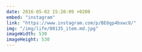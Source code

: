 ```yaml
---
date: 2016-05-02 15:20:09 +0200
embed: "instagram"
link: "https://www.instagram.com/p/BE6gp4bxwc8/"
img: "/img/life/00135_item.md.jpg"
imageWidth: 530
imageHeight: 530
---
```

